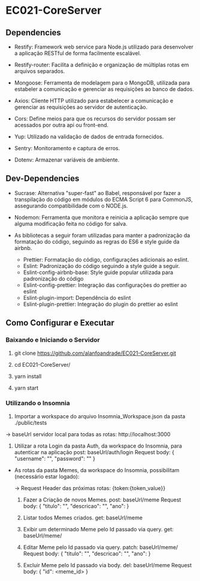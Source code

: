 # EC021-CoreServer

## Dependencies

- Restify: Framework web service para Node.js utilizado para desenvolver a aplicação RESTful de forma facilmente escalável.

- Restify-router: Facilita a definição e organização de múltiplas rotas em arquivos separados.

- Mongoose: Ferramenta de modelagem para o MongoDB, utilizada para estabeler a comunicação e gerenciar as requisições ao banco de dados.

- Axios: Cliente HTTP utilizado para estabelecer a comunicação e gerenciar as requisições ao servidor de autenticação.

- Cors: Define meios para que os recursos do servidor possam ser acessados por outra api ou front-end.

- Yup: Utilizado na validação de dados de entrada fornecidos.

- Sentry: Monitoramento e captura de erros.

- Dotenv: Armazenar variáveis de ambiente.


## Dev-Dependencies

- Sucrase: Alternativa "super-fast" ao Babel, responsável por fazer a transpilação do código em módulos do ECMA Script 6 para CommonJS, assegurando compatibilidade com o NODE.js.

- Nodemon: Ferramenta que monitora e reinicia a aplicação sempre que alguma modificação feita no código for salva.

- As bibliotecas a seguir foram utilizadas para manter a padronização da formatação do código, seguindo as regras do ES6 e style guide da airbnb.
    - Prettier: Formatação do código, configurações adicionais ao eslint.
    - Eslint: Padronização do código seguindo a style guide a seguir.
    - Eslint-config-airbnb-base: Style guide popular utilizada para padronização do código
    - Eslint-config-prettier: Integração das configurações do prettier ao eslint
    - Eslint-plugin-import: Dependência do eslint
    - Eslint-plugin-prettier: Integração do plugin do prettier ao eslint

## Como Configurar e Executar

### Baixando e Iniciando o Servidor
1. git clone https://github.com/alanfoandrade/EC021-CoreServer.git

1. cd EC021-CoreServer/

1. yarn install

1. yarn start

### Utilizando o Insomnia

1. Importar a workspace do arquivo Insomnia_Workspace.json da pasta ./public/tests
  
  -> baseUrl servidor local para todas as rotas: http://localhost:3000
1. Utilizar a rota Login da pasta Auth, da workspace do Insomnia, para autenticar na aplicação
    post: baseUrl/auth/login
    Request body:
    {
       "username": "<username>",
       "password": "<password>"
    }


- As rotas da pasta Memes, da workspace do Insomnia, possibilitam (necessário estar logado):

  -> Request Header das próximas rotas: {token:{token_value}}    
    1. Fazer a Criação de novos Memes.
        post: baseUrl/meme
        Request body:
        {
           "titulo": "<titulo>",
           "descricao": "<descricao>",
           "ano": <ano>
        }

    1. Listar todos Memes criados.
        get: baseUrl/meme
    1. Exibir um determinado Meme pelo Id passado via query.
        get: baseUrl/meme/<meme-id>
    1. Editar Meme pelo Id passado via query.
        patch: baseUrl/meme/<meme-id>
        Request body:
        {
           "titulo": "<novo-titulo>",
           "descricao": "<nova-descricao>",
           "ano": <novo-ano>
        }
    1. Excluir Meme pelo Id passado via body.
        del: baseUrl/meme
        Request body:
        {
           "id": <meme_id>
        }

